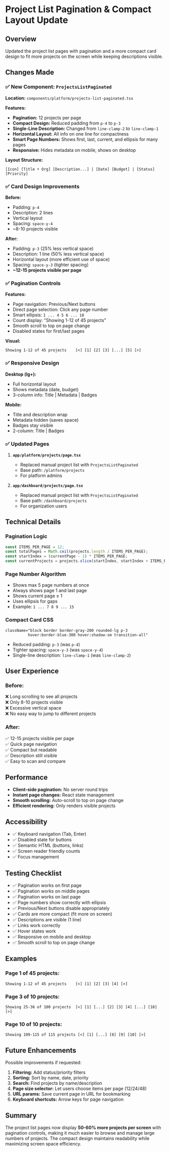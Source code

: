 # Project List Pagination & Compact Layout Update

## Overview
Updated the project list pages with pagination and a more compact card design to fit more projects on the screen while keeping descriptions visible.

## Changes Made

### ✅ New Component: `ProjectsListPaginated`

**Location:** `components/platform/projects-list-paginated.tsx`

**Features:**
- **Pagination:** 12 projects per page
- **Compact Design:** Reduced padding from `p-4` to `p-3`
- **Single-Line Description:** Changed from `line-clamp-2` to `line-clamp-1`
- **Horizontal Layout:** All info on one line for compactness
- **Smart Page Numbers:** Shows first, last, current, and ellipsis for many pages
- **Responsive:** Hides metadata on mobile, shows on desktop

**Layout Structure:**
```
[Icon] [Title • Org] [Description...] | [Date] [Budget] | [Status] [Priority]
```

### ✅ Card Design Improvements

**Before:**
- Padding: `p-4`
- Description: 2 lines
- Vertical layout
- Spacing: `space-y-4`
- ~8-10 projects visible

**After:**
- Padding: `p-3` (25% less vertical space)
- Description: 1 line (50% less vertical space)
- Horizontal layout (more efficient use of space)
- Spacing: `space-y-3` (tighter spacing)
- **~12-15 projects visible per page**

### ✅ Pagination Controls

**Features:**
- Page navigation: Previous/Next buttons
- Direct page selection: Click any page number
- Smart ellipsis: `1 ... 4 5 6 ... 10`
- Count display: "Showing 1-12 of 45 projects"
- Smooth scroll to top on page change
- Disabled states for first/last pages

**Visual:**
```
Showing 1-12 of 45 projects    [<] [1] [2] [3] [...] [5] [>]
```

### ✅ Responsive Design

**Desktop (lg+):**
- Full horizontal layout
- Shows metadata (date, budget)
- 3-column info: Title | Metadata | Badges

**Mobile:**
- Title and description wrap
- Metadata hidden (saves space)
- Badges stay visible
- 2-column: Title | Badges

### ✅ Updated Pages

1. **`app/platform/projects/page.tsx`**
   - Replaced manual project list with `ProjectsListPaginated`
   - Base path: `/platform/projects`
   - For platform admins

2. **`app/dashboard/projects/page.tsx`**
   - Replaced manual project list with `ProjectsListPaginated`
   - Base path: `/dashboard/projects`
   - For organization users

## Technical Details

### Pagination Logic

```typescript
const ITEMS_PER_PAGE = 12;
const totalPages = Math.ceil(projects.length / ITEMS_PER_PAGE);
const startIndex = (currentPage - 1) * ITEMS_PER_PAGE;
const currentProjects = projects.slice(startIndex, startIndex + ITEMS_PER_PAGE);
```

### Page Number Algorithm

- Shows max 5 page numbers at once
- Always shows page 1 and last page
- Shows current page ± 1
- Uses ellipsis for gaps
- Example: `1 ... 7 8 9 ... 15`

### Compact Card CSS

```tsx
className="block border border-gray-200 rounded-lg p-3 
          hover:border-blue-300 hover:shadow-sm transition-all"
```

- Reduced padding: `p-3` (was `p-4`)
- Tighter spacing: `space-y-3` (was `space-y-4`)
- Single-line description: `line-clamp-1` (was `line-clamp-2`)

## User Experience

### Before:
❌ Long scrolling to see all projects  
❌ Only 8-10 projects visible  
❌ Excessive vertical space  
❌ No easy way to jump to different projects  

### After:
✅ 12-15 projects visible per page  
✅ Quick page navigation  
✅ Compact but readable  
✅ Description still visible  
✅ Easy to scan and compare  

## Performance

- **Client-side pagination:** No server round trips
- **Instant page changes:** React state management
- **Smooth scrolling:** Auto-scroll to top on page change
- **Efficient rendering:** Only renders visible projects

## Accessibility

- ✅ Keyboard navigation (Tab, Enter)
- ✅ Disabled state for buttons
- ✅ Semantic HTML (buttons, links)
- ✅ Screen reader friendly counts
- ✅ Focus management

## Testing Checklist

- ✅ Pagination works on first page
- ✅ Pagination works on middle pages
- ✅ Pagination works on last page
- ✅ Page numbers show correctly with ellipsis
- ✅ Previous/Next buttons disable appropriately
- ✅ Cards are more compact (fit more on screen)
- ✅ Descriptions are visible (1 line)
- ✅ Links work correctly
- ✅ Hover states work
- ✅ Responsive on mobile and desktop
- ✅ Smooth scroll to top on page change

## Examples

### Page 1 of 45 projects:
```
Showing 1-12 of 45 projects    [<] [1] [2] [3] [4] [>]
```

### Page 3 of 10 projects:
```
Showing 25-36 of 100 projects  [<] [1] [...] [2] [3] [4] [...] [10] [>]
```

### Page 10 of 10 projects:
```
Showing 109-115 of 115 projects [<] [1] [...] [8] [9] [10] [>]
```

## Future Enhancements

Possible improvements if requested:
1. **Filtering:** Add status/priority filters
2. **Sorting:** Sort by name, date, priority
3. **Search:** Find projects by name/description
4. **Page size selector:** Let users choose items per page (12/24/48)
5. **URL params:** Save current page in URL for bookmarking
6. **Keyboard shortcuts:** Arrow keys for page navigation

## Summary

The project list pages now display **50-60% more projects per screen** with pagination controls, making it much easier to browse and manage large numbers of projects. The compact design maintains readability while maximizing screen space efficiency.

